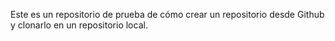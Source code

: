 Este es un repositorio de prueba de cómo crear un repositorio desde Github y clonarlo en un repositorio local.
